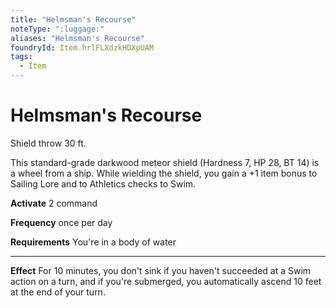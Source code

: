 ```yaml
---
title: "Helmsman's Recourse"
noteType: ":luggage:"
aliases: "Helmsman's Recourse"
foundryId: Item.hrlFLXdzkHDXpUAM
tags:
  - Item
---
```


# Helmsman's Recourse

Shield throw 30 ft.

This standard-grade darkwood meteor shield (Hardness 7, HP 28, BT 14) is a wheel from a ship. While wielding the shield, you gain a +1 item bonus to Sailing Lore and to Athletics checks to Swim.

**Activate** 2 command

**Frequency** once per day

**Requirements** You're in a body of water

* * *

**Effect** For 10 minutes, you don't sink if you haven't succeeded at a Swim action on a turn, and if you're submerged, you automatically ascend 10 feet at the end of your turn.
